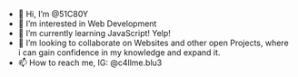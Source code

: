   - 👋 Hi, I’m @51C80Y
- 👀 I’m interested in Web Development
- 🌱 I’m currently learning JavaScript! Yelp!
- 💞️ I’m looking to collaborate on Websites and other open Projects, where i can gain confidence in my knowledge and expand it.
- 📫 How to reach me, IG: @c4llme.blu3


<!---
51C80Y/51C80Y is a ✨ special ✨ repository because its `README.md` (this file) appears on your GitHub profile.
You can click the Preview link to take a look at your changes.
--->

